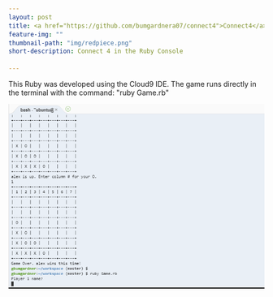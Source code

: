 ```yaml
---
layout: post
title: <a href="https://github.com/bumgardnera07/connect4">Connect4</a>
feature-img: ""
thumbnail-path: "img/redpiece.png"
short-description: Connect 4 in the Ruby Console

---
```

This Ruby was developed using the Cloud9 IDE. The game runs directly in the terminal with the command: "ruby Game.rb"


![alt text][logo]


[logo]: https://github.com/bumgardnera07/connect4/blob/master/Connect4.PNG "Connect4"
